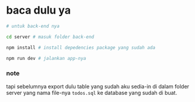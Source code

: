 # **baca dulu ya**

```bash
# untuk back-end nya

cd server # masuk folder back-end

npm install # install depedencies package yang sudah ada

npm run dev # jalankan app-nya
```

### **note**

tapi sebelumnya export dulu table yang sudah aku sedia-in di dalam folder server yang nama file-nya `todos.sql` ke database yang sudah di buat.
